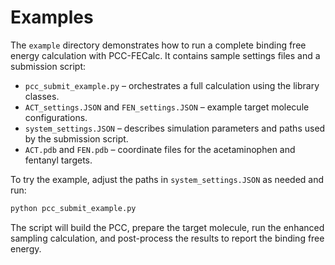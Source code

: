 # Examples

The `example` directory demonstrates how to run a complete binding free energy calculation with PCC-FECalc.  It contains sample settings files and a submission script:

- `pcc_submit_example.py` – orchestrates a full calculation using the library classes.
- `ACT_settings.JSON` and `FEN_settings.JSON` – example target molecule configurations.
- `system_settings.JSON` – describes simulation parameters and paths used by the submission script.
- `ACT.pdb` and `FEN.pdb` – coordinate files for the acetaminophen and fentanyl targets.

To try the example, adjust the paths in `system_settings.JSON` as needed and run:

```bash
python pcc_submit_example.py
```

The script will build the PCC, prepare the target molecule, run the enhanced sampling calculation, and post-process the results to report the binding free energy.
